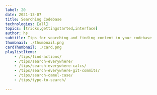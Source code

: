 ```yaml
---
label: 20
date: 2021-13-07
title: Searching Codebase
technologies: [all]
topics: [tricks,gettingstarted,interface]
author: hs
subtitle: Tips for searching and finding content in your codebase
thumbnail: ./thumbnail.png
cardThumbnail: ./card.png
playlistItems:
    - /tips/find-actions/
    - /tips/search-everywhere/
    - /tips/search-everywhere-calcs/
    - /tips/search-everywhere-git-commits/
    - /tips/search-camel-case/
    - /tips/type-to-search/
    
---
```


